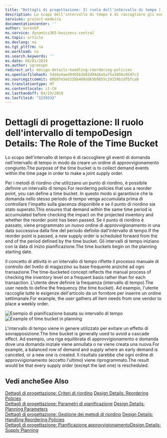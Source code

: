 ```yaml
---
title: "Dettagli di progettazione: Il ruolo dell'intervallo di tempo | Microsoft Docs"
description: Lo scopo dell'intervallo di tempo è di raccogliere gli eventi di domanda nell'intervallo di tempo in modo da creare un ordine di approvvigionamento congiunto.
services: project-madeira
documentationcenter: ''
author: SorenGP
ms.service: dynamics365-business-central
ms.topic: article
ms.devlang: na
ms.tgt_pltfrm: na
ms.workload: na
ms.search.keywords: ''
ms.date: 04/01/2019
ms.author: sgroespe
redirect_url: design-details-handling-reordering-policies
ms.openlocfilehash: 54d4a4aed94b562b82d94d6a5a75a3050c054fc3
ms.sourcegitcommit: 60b87e5eb32bb408dd65b9855c29159b1dfbfca8
ms.translationtype: HT
ms.contentlocale: it-CH
ms.lasthandoff: 04/29/2019
ms.locfileid: "1239332"
---
```

# <a name="design-details-the-role-of-the-time-bucket"></a><span data-ttu-id="2a6b1-103">Dettagli di progettazione: Il ruolo dell'intervallo di tempo</span><span class="sxs-lookup"><span data-stu-id="2a6b1-103">Design Details: The Role of the Time Bucket</span></span>
<span data-ttu-id="2a6b1-104">Lo scopo dell'intervallo di tempo è di raccogliere gli eventi di domanda nell'intervallo di tempo in modo da creare un ordine di approvvigionamento congiunto.</span><span class="sxs-lookup"><span data-stu-id="2a6b1-104">The purpose of the time bucket is to collect demand events within the time page in order to make a joint supply order.</span></span>  

 <span data-ttu-id="2a6b1-105">Per i metodi di riordino che utilizzano un punto di riordino, è possibile definire un intervallo di tempo.</span><span class="sxs-lookup"><span data-stu-id="2a6b1-105">For reordering policies that use a reorder point, you can define a time bucket.</span></span> <span data-ttu-id="2a6b1-106">In questo modo si garantisce che la domanda nello stesso periodo di tempo venga accumulata prima di controllare l'impatto sulla giacenza disponibile e se il punto di riordino sia stato superato.</span><span class="sxs-lookup"><span data-stu-id="2a6b1-106">This ensures that demand within the same time period is accumulated before checking the impact on the projected inventory and whether the reorder point has been passed.</span></span> <span data-ttu-id="2a6b1-107">Se il punto di riordino è passato, viene programmato un nuovo ordine di approvvigionamento in una data successiva dalla fine del periodo definito dall'intervallo di tempo.</span><span class="sxs-lookup"><span data-stu-id="2a6b1-107">If the reorder point is passed, a new supply order is scheduled forward from the end of the period defined by the time bucket.</span></span> <span data-ttu-id="2a6b1-108">Gli intervalli di tempo iniziano con la data di inizio pianificazione.</span><span class="sxs-lookup"><span data-stu-id="2a6b1-108">The time buckets begin on the planning starting date.</span></span>  

 <span data-ttu-id="2a6b1-109">Il concetto di attività in un intervallo di tempo riflette il processo manuale di controllo del livello di magazzino su base frequente anziché ad ogni transazione.</span><span class="sxs-lookup"><span data-stu-id="2a6b1-109">The time-bucketed concept reflects the manual process of checking the inventory level on a frequent basis rather than for each transaction.</span></span> <span data-ttu-id="2a6b1-110">L'utente deve definire la frequenza (intervallo di tempo).</span><span class="sxs-lookup"><span data-stu-id="2a6b1-110">The user needs to define the frequency (the time bucket).</span></span> <span data-ttu-id="2a6b1-111">Ad esempio, l'utente raccoglie tutte le esigenze dell'articolo da un fornitore per inserire un ordine settimanale.</span><span class="sxs-lookup"><span data-stu-id="2a6b1-111">For example, the user gathers all item needs from one vendor to place a weekly order.</span></span>  

 <span data-ttu-id="2a6b1-112">![Esempio di pianificazione basata su intervallo di tempo](media/nav_app_supply_planning_2_reorder_cycle.png "Esempio di pianificazione basata su intervallo di tempo")</span><span class="sxs-lookup"><span data-stu-id="2a6b1-112">![Example of time bucket in planning](media/nav_app_supply_planning_2_reorder_cycle.png "Example of time bucket in planning")</span></span>  

 <span data-ttu-id="2a6b1-113">L'intervallo di tempo viene in genere utilizzato per evitare un effetto di sovrapposizione.</span><span class="sxs-lookup"><span data-stu-id="2a6b1-113">The time bucket is generally used to avoid a cascade effect.</span></span> <span data-ttu-id="2a6b1-114">Ad esempio, una riga equilibrata di approvvigionamento e domanda dove una domanda iniziale viene annullata o ne viene creata una nuova.</span><span class="sxs-lookup"><span data-stu-id="2a6b1-114">For example, a balanced row of demand and supply where an early demand is canceled, or a new one is created.</span></span> <span data-ttu-id="2a6b1-115">Il risultato sarebbe che ogni ordine di approvvigionamento (eccetto l'ultimo) viene riprogrammato.</span><span class="sxs-lookup"><span data-stu-id="2a6b1-115">The result would be that every supply order (except the last one) is rescheduled.</span></span>  

## <a name="see-also"></a><span data-ttu-id="2a6b1-116">Vedi anche</span><span class="sxs-lookup"><span data-stu-id="2a6b1-116">See Also</span></span>  
 <span data-ttu-id="2a6b1-117">[Dettagli di progettazione: Criteri di riordino](design-details-reordering-policies.md) </span><span class="sxs-lookup"><span data-stu-id="2a6b1-117">[Design Details: Reordering Policies](design-details-reordering-policies.md) </span></span>  
 <span data-ttu-id="2a6b1-118">[Dettagli di progettazione: Parametri di pianificazione](design-details-planning-parameters.md) </span><span class="sxs-lookup"><span data-stu-id="2a6b1-118">[Design Details: Planning Parameters](design-details-planning-parameters.md) </span></span>  
 <span data-ttu-id="2a6b1-119">[Dettagli di progettazione: Gestione dei metodi di riordino](design-details-handling-reordering-policies.md) </span><span class="sxs-lookup"><span data-stu-id="2a6b1-119">[Design Details: Handling Reordering Policies](design-details-handling-reordering-policies.md) </span></span>  
 [<span data-ttu-id="2a6b1-120">Dettagli di progettazione: Pianificazione approvvigionamento</span><span class="sxs-lookup"><span data-stu-id="2a6b1-120">Design Details: Supply Planning</span></span>](design-details-supply-planning.md)
